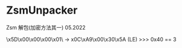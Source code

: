 # ZsmUnpacker
Zsm 解包(加密方法其一) 05.2022

\x5D\x00\x00\x00\x01\ -> x0C\xA9\x00\x30\x5A (LE) >>> 0x40 == 3
